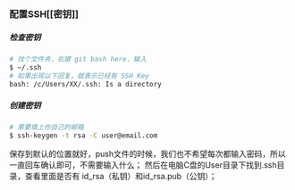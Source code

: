 ### 配置SSH[[密钥]]
##### 检查密钥
```bash
# 找个文件夹，右键 git bash here，输入 
$ ~/.ssh 
# 如果出现以下回复，就表示已经有 SSH Key 
bash: /c/Users/XX/.ssh: Is a directory
```
##### 创建密钥
```bash
# 需要填上你自己的邮箱
$ ssh-keygen -t rsa -C user@email.com
```
保存到默认的位置就好，push文件的时候，我们也不希望每次都输入密码，所以一直回车确认即可，不需要输入什么；
然后在电脑C盘的User目录下找到.ssh目录，查看里面是否有 id_rsa（私钥）和id_rsa.pub（公钥）；